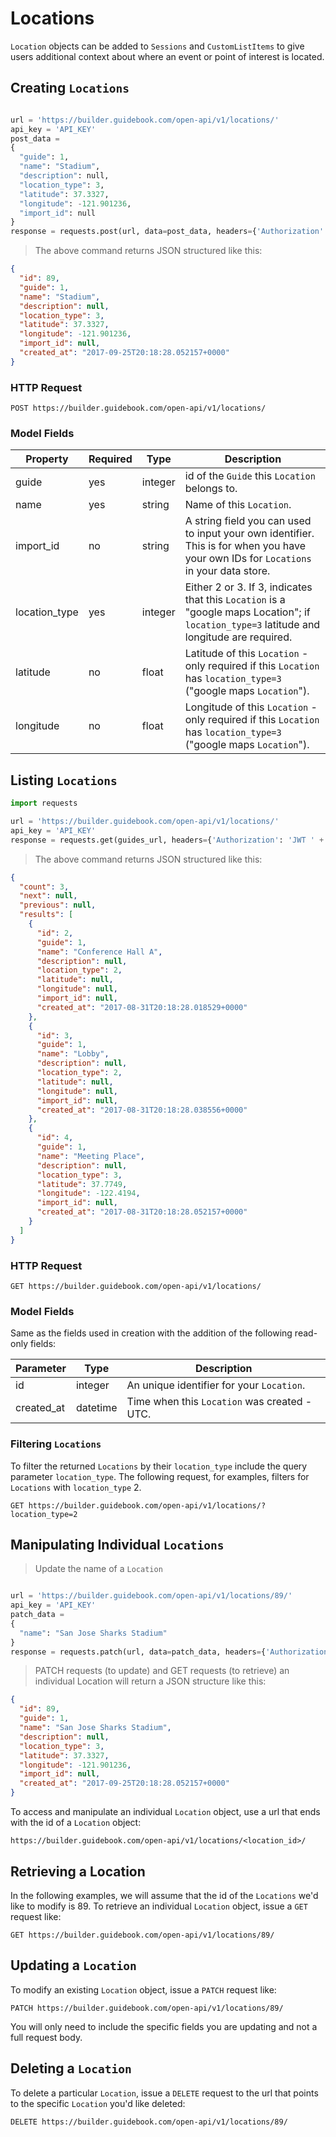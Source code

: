 # Locations

`Location` objects can be added to `Sessions` and `CustomListItems` to give users additional context about where an event or point of interest is located.

## Creating `Locations`


```python

url = 'https://builder.guidebook.com/open-api/v1/locations/'
api_key = 'API_KEY'
post_data =
{
  "guide": 1,
  "name": "Stadium",
  "description": null,
  "location_type": 3,
  "latitude": 37.3327,
  "longitude": -121.901236,
  "import_id": null
}
response = requests.post(url, data=post_data, headers={'Authorization': 'JWT ' + api_key}).json()
```

> The above command returns JSON structured like this:

```json
{
  "id": 89,
  "guide": 1,
  "name": "Stadium",
  "description": null,
  "location_type": 3,
  "latitude": 37.3327,
  "longitude": -121.901236,
  "import_id": null,
  "created_at": "2017-09-25T20:18:28.052157+0000"
}
```

### HTTP Request

`POST https://builder.guidebook.com/open-api/v1/locations/`

### Model Fields

Property          | Required    | Type        | Description
---------         | --------    | --------    | --------
guide             | yes          | integer     | id of the `Guide` this `Location` belongs to.
name              | yes         | string      | Name of this `Location`.
import_id         | no          | string      | A string field you can used to input your own identifier. This is for when you have your own IDs for `Locations` in your data store.
location_type     | yes         | integer     | Either 2 or 3. If 3, indicates that this `Location` is a "google maps Location"; if `location_type=3` latitude and longitude are required.
latitude          | no          | float       | Latitude of this `Location` - only required if this `Location` has `location_type=3` ("google maps `Location`").
longitude         | no          | float       | Longitude of this `Location` - only required if this `Location` has `location_type=3` ("google maps `Location`").

## Listing `Locations`


```python
import requests

url = 'https://builder.guidebook.com/open-api/v1/locations/'
api_key = 'API_KEY'
response = requests.get(guides_url, headers={'Authorization': 'JWT ' + api_key}).json()
```

> The above command returns JSON structured like this:

```json
{
  "count": 3,
  "next": null,
  "previous": null,
  "results": [
    {
      "id": 2,
      "guide": 1,
      "name": "Conference Hall A",
      "description": null,
      "location_type": 2,
      "latitude": null,
      "longitude": null,
      "import_id": null,
      "created_at": "2017-08-31T20:18:28.018529+0000"
    },
    {
      "id": 3,
      "guide": 1,
      "name": "Lobby",
      "description": null,
      "location_type": 2,
      "latitude": null,
      "longitude": null,
      "import_id": null,
      "created_at": "2017-08-31T20:18:28.038556+0000"
    },
    {
      "id": 4,
      "guide": 1,
      "name": "Meeting Place",
      "description": null,
      "location_type": 3,
      "latitude": 37.7749,
      "longitude": -122.4194,
      "import_id": null,
      "created_at": "2017-08-31T20:18:28.052157+0000"
    }
  ]
}
```


### HTTP Request

`GET https://builder.guidebook.com/open-api/v1/locations/`

### Model Fields

Same as the fields used in creation with the addition of the following read-only fields:

Parameter       | Type    | Description
---------       | ------- | -----------
id              | integer  | An unique identifier for your `Location`.
created_at      | datetime | Time when this `Location` was created - UTC.

### Filtering `Locations`

To filter the returned `Locations` by their `location_type` include the query parameter `location_type`. The following request, for examples, filters for `Locations` with `location_type` 2.

`GET https://builder.guidebook.com/open-api/v1/locations/?location_type=2`

## Manipulating Individual `Locations`


> Update the name of a `Location`

```python

url = 'https://builder.guidebook.com/open-api/v1/locations/89/'
api_key = 'API_KEY'
patch_data =
{
  "name": "San Jose Sharks Stadium"
}
response = requests.patch(url, data=patch_data, headers={'Authorization': 'JWT ' + api_key}).json()
```

> PATCH requests (to update) and GET requests (to retrieve) an individual Location will return a JSON structure like this:

```json
{
  "id": 89,
  "guide": 1,
  "name": "San Jose Sharks Stadium",
  "description": null,
  "location_type": 3,
  "latitude": 37.3327,
  "longitude": -121.901236,
  "import_id": null,
  "created_at": "2017-09-25T20:18:28.052157+0000"
}
```


To access and manipulate an individual `Location` object, use a url that ends with the id of a `Location` object:

`https://builder.guidebook.com/open-api/v1/locations/<location_id>/`

## Retrieving a Location
In the following examples, we will assume that the id of the `Locations` we'd like to modify is 89.
To retrieve an individual `Location` object, issue a `GET` request like:

`GET https://builder.guidebook.com/open-api/v1/locations/89/`

## Updating a `Location`

To modify an existing `Location` object, issue a `PATCH` request like:

`PATCH https://builder.guidebook.com/open-api/v1/locations/89/`

You will only need to include the specific fields you are updating and not a full request body.

## Deleting a `Location`

To delete a particular `Location`, issue a `DELETE` request to the url that points to the specific `Location` you'd like deleted:

`DELETE https://builder.guidebook.com/open-api/v1/locations/89/`
